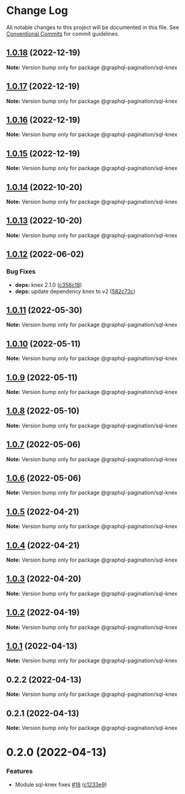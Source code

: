 # Change Log

All notable changes to this project will be documented in this file.
See [Conventional Commits](https://conventionalcommits.org) for commit guidelines.

## [1.0.18](https://github.com/lkrzyzanek/graphql-pagination/compare/@graphql-pagination/sql-knex@1.0.17...@graphql-pagination/sql-knex@1.0.18) (2022-12-19)

**Note:** Version bump only for package @graphql-pagination/sql-knex





## [1.0.17](https://github.com/lkrzyzanek/graphql-pagination/compare/@graphql-pagination/sql-knex@1.0.16...@graphql-pagination/sql-knex@1.0.17) (2022-12-19)

**Note:** Version bump only for package @graphql-pagination/sql-knex





## [1.0.16](https://github.com/lkrzyzanek/graphql-pagination/compare/@graphql-pagination/sql-knex@1.0.15...@graphql-pagination/sql-knex@1.0.16) (2022-12-19)

**Note:** Version bump only for package @graphql-pagination/sql-knex





## [1.0.15](https://github.com/lkrzyzanek/graphql-pagination/compare/@graphql-pagination/sql-knex@1.0.14...@graphql-pagination/sql-knex@1.0.15) (2022-12-19)

**Note:** Version bump only for package @graphql-pagination/sql-knex





## [1.0.14](https://github.com/lkrzyzanek/graphql-pagination/compare/@graphql-pagination/sql-knex@1.0.13...@graphql-pagination/sql-knex@1.0.14) (2022-10-20)

**Note:** Version bump only for package @graphql-pagination/sql-knex





## [1.0.13](https://github.com/lkrzyzanek/graphql-pagination/compare/@graphql-pagination/sql-knex@1.0.12...@graphql-pagination/sql-knex@1.0.13) (2022-10-20)

**Note:** Version bump only for package @graphql-pagination/sql-knex





## [1.0.12](https://github.com/lkrzyzanek/graphql-pagination/compare/@graphql-pagination/sql-knex@1.0.11...@graphql-pagination/sql-knex@1.0.12) (2022-06-02)


### Bug Fixes

* **deps:** knex 2.1.0 ([c356c18](https://github.com/lkrzyzanek/graphql-pagination/commit/c356c185a282e9c4b48fd4d28c1f8686876f22c0))
* **deps:** update dependency knex to v2 ([582c73c](https://github.com/lkrzyzanek/graphql-pagination/commit/582c73c16157de703db372e51365f71b0109af20))





## [1.0.11](https://github.com/lkrzyzanek/graphql-pagination/compare/@graphql-pagination/sql-knex@1.0.10...@graphql-pagination/sql-knex@1.0.11) (2022-05-30)

**Note:** Version bump only for package @graphql-pagination/sql-knex





## [1.0.10](https://github.com/lkrzyzanek/graphql-pagination/compare/@graphql-pagination/sql-knex@1.0.9...@graphql-pagination/sql-knex@1.0.10) (2022-05-11)

**Note:** Version bump only for package @graphql-pagination/sql-knex





## [1.0.9](https://github.com/lkrzyzanek/graphql-pagination/compare/@graphql-pagination/sql-knex@1.0.8...@graphql-pagination/sql-knex@1.0.9) (2022-05-11)

**Note:** Version bump only for package @graphql-pagination/sql-knex





## [1.0.8](https://github.com/lkrzyzanek/graphql-pagination/compare/@graphql-pagination/sql-knex@1.0.7...@graphql-pagination/sql-knex@1.0.8) (2022-05-10)

**Note:** Version bump only for package @graphql-pagination/sql-knex





## [1.0.7](https://github.com/lkrzyzanek/graphql-pagination/compare/@graphql-pagination/sql-knex@1.0.6...@graphql-pagination/sql-knex@1.0.7) (2022-05-06)

**Note:** Version bump only for package @graphql-pagination/sql-knex





## [1.0.6](https://github.com/lkrzyzanek/graphql-pagination/compare/@graphql-pagination/sql-knex@1.0.5...@graphql-pagination/sql-knex@1.0.6) (2022-05-06)

**Note:** Version bump only for package @graphql-pagination/sql-knex





## [1.0.5](https://github.com/lkrzyzanek/graphql-pagination/compare/@graphql-pagination/sql-knex@1.0.4...@graphql-pagination/sql-knex@1.0.5) (2022-04-21)

**Note:** Version bump only for package @graphql-pagination/sql-knex





## [1.0.4](https://github.com/lkrzyzanek/graphql-pagination/compare/@graphql-pagination/sql-knex@1.0.3...@graphql-pagination/sql-knex@1.0.4) (2022-04-21)

**Note:** Version bump only for package @graphql-pagination/sql-knex





## [1.0.3](https://github.com/lkrzyzanek/graphql-pagination/compare/@graphql-pagination/sql-knex@1.0.2...@graphql-pagination/sql-knex@1.0.3) (2022-04-20)

**Note:** Version bump only for package @graphql-pagination/sql-knex





## [1.0.2](https://github.com/lkrzyzanek/graphql-pagination/compare/@graphql-pagination/sql-knex@1.0.1...@graphql-pagination/sql-knex@1.0.2) (2022-04-19)

**Note:** Version bump only for package @graphql-pagination/sql-knex





## [1.0.1](https://github.com/lkrzyzanek/graphql-pagination/compare/@graphql-pagination/sql-knex@1.0.0...@graphql-pagination/sql-knex@1.0.1) (2022-04-13)

**Note:** Version bump only for package @graphql-pagination/sql-knex





## 0.2.2 (2022-04-13)

**Note:** Version bump only for package @graphql-pagination/sql-knex





## 0.2.1 (2022-04-13)

**Note:** Version bump only for package @graphql-pagination/sql-knex





# 0.2.0 (2022-04-13)


### Features

* Module sql-knex fixes [#18](https://github.com/lkrzyzanek/graphql-pagination/issues/18) ([c1233e9](https://github.com/lkrzyzanek/graphql-pagination/commit/c1233e9a014e195da46292971e1cf208ccca1a28))
